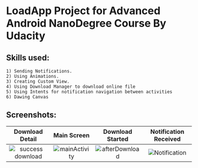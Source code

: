 # LoadApp Project for Advanced Android NanoDegree Course By Udacity

## Skills used:
```
1) Sending Notifications.
2) Using Animations.
3) Creating Custom View.
4) Using Download Manager to download online file
5) Using Intents for notification navigation between activities
6) Dawing Canvas
```

## Screenshots:
Download Detail            |  Main Screen              | Download Started          |  Notification Received
:-------------------------:|:-------------------------:|:-------------------------:|:-------------------------:
![success download](https://user-images.githubusercontent.com/102627389/190855886-0d2f3790-4783-4eaa-b324-806d43082b9a.png) |   ![mainActivity](https://user-images.githubusercontent.com/102627389/190855889-939d47c8-d109-4b14-9cac-54e1ba09953d.png) |  ![afterDownload](https://user-images.githubusercontent.com/102627389/190855890-1e63f7c0-8663-43ff-b17b-eb36282ace11.png) |  ![Notification](https://user-images.githubusercontent.com/102627389/190855891-002664e9-73a7-4e95-b8d0-dc5cc7dbb8bc.png)






